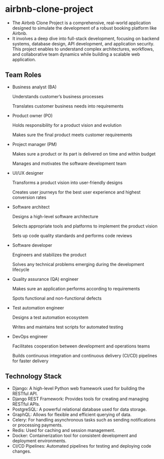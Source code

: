 # airbnb-clone-project
- The Airbnb Clone Project is a comprehensive, real-world application designed to simulate the development of a robust booking platform like Airbnb.
- It involves a deep dive into full-stack development, focusing on backend systems, database design, API development, and application security. This project enables to understand complex architectures, workflows, and collaborative team dynamics while building a scalable web application.

## Team Roles
- Business analyst (BA)
    
    Understands customer’s business processes
  
    Translates customer business needs into requirements

- Product owner (PO)

    Holds responsibility for a product vision and evolution

    Makes sure the final product meets customer requirements
  
- Project manager (PM)

    Makes sure a product or its part is delivered on time and within budget

    Manages and motivates the software development team

- UI/UX designer

    Transforms a product vision into user-friendly designs

    Creates user journeys for the best user experience and highest conversion rates

- Software architect

    Designs a high-level software architecture

    Selects appropriate tools and platforms to implement the product vision

    Sets up code quality standards and performs code reviews

- Software developer

    Engineers and stabilizes the product

    Solves any technical problems emerging during the development lifecycle

- Quality assurance (QA) engineer

    Makes sure an application performs according to requirements

    Spots functional and non-functional defects

- Test automation engineer

    Designs a test automation ecosystem

    Writes and maintains test scripts for automated testing

- DevOps engineer

    Facilitates cooperation between development and operations teams

    Builds continuous integration and continuous delivery (CI/CD) pipelines for faster delivery

## Technology Stack

- Django: A high-level Python web framework used for building the RESTful API.
- Django REST Framework: Provides tools for creating and managing RESTful APIs.
- PostgreSQL: A powerful relational database used for data storage.
- GraphQL: Allows for flexible and efficient querying of data.
- Celery: For handling asynchronous tasks such as sending notifications or processing payments.
- Redis: Used for caching and session management.
- Docker: Containerization tool for consistent development and deployment environments.
- CI/CD Pipelines: Automated pipelines for testing and deploying code changes.








